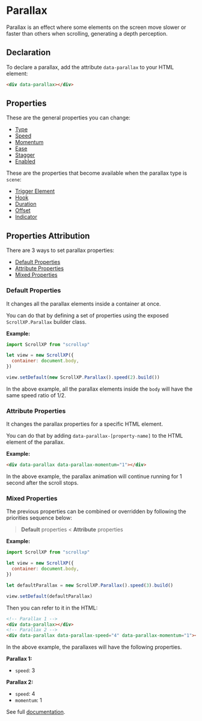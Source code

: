 # Parallax

Parallax is an effect where some elements on the screen move slower or faster than others when scrolling, generating a depth perception.

## Declaration

To declare a parallax, add the attribute `data-parallax` to your HTML element:

```html
<div data-parallax></div>
```

## Properties

These are the general properties you can change:

- [Type](parallax-properties.md#type)
- [Speed](parallax-properties.md#speed)
- [Momentum](parallax-properties.md#momentum)
- [Ease](parallax-properties.md#ease)
- [Stagger](parallax-properties.md#stagger)
- [Enabled](parallax-properties.md#enabled)

These are the properties that become available when the parallax type is `scene`:

- [Trigger Element](parallax-properties.md#trigger-element)
- [Hook](parallax-properties.md#hook)
- [Duration](parallax-properties.md#duration)
- [Offset](parallax-properties.md#offset)
- [Indicator](parallax-properties.md#indicator)

## Properties Attribution

There are 3 ways to set parallax properties:

- [Default Properties](#default-properties)
- [Attribute Properties](#attribute-properties)
- [Mixed Properties](#mixed-properties)

### Default Properties

It changes all the parallax elements inside a container at once.

You can do that by defining a set of properties using the exposed `ScrollXP.Parallax` builder class.

**Example:**

```js
import ScrollXP from "scrollxp"

let view = new ScrollXP({
  container: document.body,
})

view.setDefault(new ScrollXP.Parallax().speed(2).build())
```

In the above example, all the parallax elements inside the `body` will have the same speed ratio of 1/2.

### Attribute Properties

It changes the parallax properties for a specific HTML element.

You can do that by adding `data-parallax-[property-name]` to the HTML element of the parallax.

**Example:**

```html
<div data-parallax data-parallax-momentum="1"></div>
```

In the above example, the parallax animation will continue running for 1 second after the scroll stops.

### Mixed Properties

The previous properties can be combined or overridden by following the priorities sequence below:

> **Default** properties < **Attribute** properties

**Example:**

```js
import ScrollXP from "scrollxp"

let view = new ScrollXP({
  container: document.body,
})

let defaultParallax = new ScrollXP.Parallax().speed(3).build()

view.setDefault(defaultParallax)
```

Then you can refer to it in the HTML:

```html
<!-- Parallax 1 -->
<div data-parallax></div>
<!-- Parallax 2 -->
<div data-parallax data-parallax-speed="4" data-parallax-momentum="1"></div>
```

In the above example, the parallaxes will have the following properties.

**Parallax 1:**

- `speed`: 3

**Parallax 2:**

- `speed`: 4
- `momentum`: 1

See full [documentation](parallax-properties.md).
